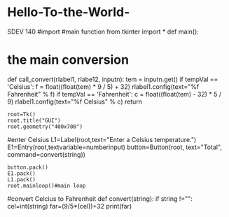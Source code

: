 # Hello-To-the-World-
SDEV 140
#import
#main function
from tkinter import *
def main():

# the main conversion
def call_convert(rlabel1, rlabe12, inputn):
    tem = inputn.get()
    if tempVal == 'Celsius':
        f = float((float(tem) * 9 / 5) + 32)
        rlabel1.config(text="%f Fahrenheit" % f)
    if tempVal == 'Fahrenheit':
        c = float((float(tem) - 32) * 5 / 9)
        rlabel1.config(text="%f Celsius" % c)
    return

    root=Tk()
    root.title("GUI")
    root.geometry("400x700")
    
#enter Celsius
    L1=Label(root,text="Enter a Celsius temperature.")
    E1=Entry(root,textvariable=numberinput)
    button=Button(root, text="Total", command=convert(string))

    button.pack()
    E1.pack()
    L1.pack()
    root.mainloop()#main loop


#convert Celcius to Fahrenheit
def convert(string):
    if string !="":
    cel=int(string)
    far=(9/5*(cel))+32
    print(far)
